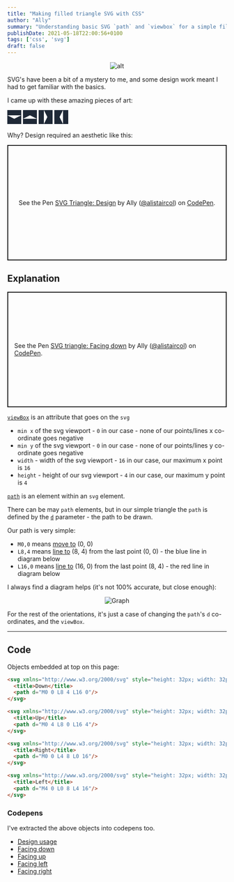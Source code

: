 ```yaml
---
title: "Making filled triangle SVG with CSS"
author: "Ally"
summary: "Understanding basic SVG `path` and `viewbox` for a simple filled triangle."
publishDate: 2021-05-18T22:00:56+0100
tags: ['css', 'svg']
draft: false
---
```


<center>

![alt](/img/articles/svg-triangles/meme.png)

</center>

SVG's have been a bit of a mystery to me, and some design work meant I had to get familiar with the basics.

I came up with these amazing pieces of art:

<svg xmlns="http://www.w3.org/2000/svg" style="height: 32px; width: 32px; background-color: #1f2937; color: white" viewBox="0 0 16 4" fill="currentColor">
  <title>Down</title>
  <path d="M0 0 L8 4 L16 0"/>
</svg>

<svg xmlns="http://www.w3.org/2000/svg" style="height: 32px; width: 32px; background-color: #1f2937; color: white" viewBox="0 0 16 4" fill="currentColor">
  <title>Up</title>
  <path d="M0 4 L8 0 L16 4"/>
</svg>

<svg xmlns="http://www.w3.org/2000/svg" style="height: 32px; width: 32px; background-color: #1f2937; color: white" viewBox="0 0 4 16" fill="currentColor">
  <title>Right</title>
  <path d="M0 0 L4 8 L0 16"/>
</svg>

<svg xmlns="http://www.w3.org/2000/svg" style="height: 32px; width: 32px; background-color: #1f2937; color: white" viewBox="0 0 4 16" fill="currentColor">
  <title>Left</title>
  <path d="M4 0 L0 8 L4 16"/>
</svg>

Why? Design required an aesthetic like this:

<p class="codepen" data-height="265" data-theme-id="dark" data-default-tab="html,result" data-user="alistaircol" data-slug-hash="JjWbYXQ" style="height: 265px; box-sizing: border-box; display: flex; align-items: center; justify-content: center; border: 2px solid; margin: 1em 0; padding: 1em;" data-pen-title="SVG Triangle: Design">
  <span>See the Pen <a href="https://codepen.io/alistaircol/pen/JjWbYXQ">
  SVG Triangle: Design</a> by Ally (<a href="https://codepen.io/alistaircol">@alistaircol</a>)
  on <a href="https://codepen.io">CodePen</a>.</span>
</p>

## Explanation

<p class="codepen" data-height="265" data-theme-id="dark" data-default-tab="html,result" data-user="alistaircol" data-slug-hash="NWpbGKg" style="height: 265px; box-sizing: border-box; display: flex; align-items: center; justify-content: center; border: 2px solid; margin: 1em 0; padding: 1em;" data-pen-title="SVG triangle: Facing down">
  <span>See the Pen <a href="https://codepen.io/alistaircol/pen/NWpbGKg">
  SVG triangle: Facing down</a> by Ally (<a href="https://codepen.io/alistaircol">@alistaircol</a>)
  on <a href="https://codepen.io">CodePen</a>.</span>
</p>

[`viewBox`](https://developer.mozilla.org/en-US/docs/Web/SVG/Attribute/viewBox) is an attribute that goes on the `svg`

* `min x` of the svg viewport - `0` in our case - none of our points/lines x co-ordinate goes negative
* `min y` of the svg viewport - `0` in our case - none of our points/lines y co-ordinate goes negative
* `width` - width of the svg viewport - `16` in our case, our maximum x point is `16`
* `height` - height of our svg viewport - `4` in our case, our maximum y point is `4`

[`path`](https://developer.mozilla.org/en-US/docs/Web/SVG/Tutorial/Paths) is an element within an `svg` element.

There can be may `path` elements, but in our simple triangle the `path` is defined by the [`d`](https://developer.mozilla.org/en-US/docs/Web/SVG/Attribute/d) parameter - the path to be drawn.

Our path is very simple:

* `M0,0` means [move to](https://svgwg.org/specs/paths/#PathDataBNF) (0, 0)
* `L8,4` means [line to](https://svgwg.org/specs/paths/#PathDataBNF) (8, 4) from the last point (0, 0) - the blue line in diagram below
* `L16,0` means [line to](https://svgwg.org/specs/paths/#PathDataBNF) (16, 0) from the last point (8, 4) - the red line in diagram below

I always find a diagram helps (it's not 100% accurate, but close enough):

<center>

![Graph](/img/articles/svg-triangles/plotting.svg)

</center>

For the rest of the orientations, it's just a case of changing the `path`'s `d` co-ordinates, and the `viewBox`.

---

## Code

Objects embedded at top on this page:

```html
<svg xmlns="http://www.w3.org/2000/svg" style="height: 32px; width: 32px; background-color: #1f2937; color: white" viewBox="0 0 16 4" fill="currentColor">
  <title>Down</title>
  <path d="M0 0 L8 4 L16 0"/>
</svg>

<svg xmlns="http://www.w3.org/2000/svg" style="height: 32px; width: 32px; background-color: #1f2937; color: white" viewBox="0 0 16 4" fill="currentColor">
  <title>Up</title>
  <path d="M0 4 L8 0 L16 4"/>
</svg>

<svg xmlns="http://www.w3.org/2000/svg" style="height: 32px; width: 32px; background-color: #1f2937; color: white" viewBox="0 0 4 16" fill="currentColor">
  <title>Right</title>
  <path d="M0 0 L4 8 L0 16"/>
</svg>

<svg xmlns="http://www.w3.org/2000/svg" style="height: 32px; width: 32px; background-color: #1f2937; color: white" viewBox="0 0 4 16" fill="currentColor">
  <title>Left</title>
  <path d="M4 0 L0 8 L4 16"/>
</svg>
```

### Codepens

I've extracted the above objects into codepens too.

* [Design usage](https://codepen.io/alistaircol/pen/JjWbYXQ)
* [Facing down](https://codepen.io/alistaircol/pen/NWpbGKg)
* [Facing up](https://codepen.io/alistaircol/pen/WNpoQNE)
* [Facing left](https://codepen.io/alistaircol/pen/ExWNVxG)
* [Facing right](https://codepen.io/alistaircol/pen/JjWbYjV)

<script async src="https://cpwebassets.codepen.io/assets/embed/ei.js"></script>
